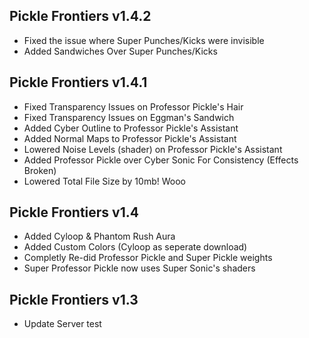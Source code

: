 ## Pickle Frontiers v1.4.2
- Fixed the issue where Super Punches/Kicks were invisible
- Added Sandwiches Over Super Punches/Kicks

## Pickle Frontiers v1.4.1
- Fixed Transparency Issues on Professor Pickle's Hair
- Fixed Transparency Issues on Eggman's Sandwich
- Added Cyber Outline to Professor Pickle's Assistant
- Added Normal Maps to Professor Pickle's Assistant
- Lowered Noise Levels (shader) on Professor Pickle's Assistant
- Added Professor Pickle over Cyber Sonic For Consistency (Effects Broken)
- Lowered Total File Size by 10mb! Wooo

## Pickle Frontiers v1.4
- Added Cyloop & Phantom Rush Aura
- Added Custom Colors (Cyloop as seperate download)
- Completly Re-did Professor Pickle and Super Pickle weights
- Super Professor Pickle now uses Super Sonic's shaders

## Pickle Frontiers v1.3
- Update Server test
